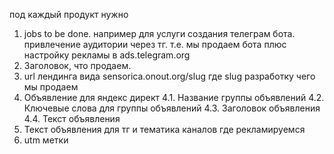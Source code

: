 под каждый продукт нужно
1. jobs to be done. например для услуги создания телеграм бота. привлечение аудитории через тг. т.е. мы продаем бота плюс настройку рекламы в ads.telegram.org 
2. Заголовок, что продаем.
3. url лендинга вида sensorica.onout.org/slug где slug разработку чего мы продаем
4. Объявление для яндекс директ
4.1. Название группы объявлений
4.2. Ключевые слова для группы объявлений
4.3. Заголовок объявления
4.4. Текст объявления
5. Текст объявления для тг и тематика каналов где рекламируемся
6. utm метки 
